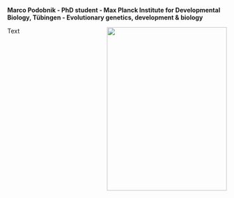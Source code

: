 **Marco Podobnik - PhD student - Max Planck Institute for Developmental Biology, Tübingen - Evolutionary genetics, development & biology**

<img align="right" width="275" height="375" src="http://jpverta.github.io/figures/shakingHandsWithSalmon.jpg">

Text
